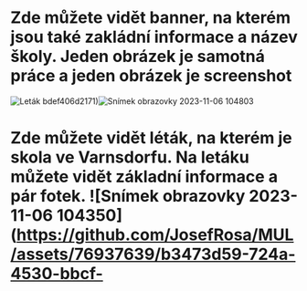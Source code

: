 # Zde můžete vidět banner, na kterém jsou také zakládní informace a název školy. Jeden obrázek je samotná práce a jeden obrázek je screenshot
![Leták](https://github.com/JosefRosa/MUL/assets/76937639/a5f092b5-6f58-4c74-8317-707ff4dec17e)
bdef406d2171)![Snímek obrazovky 2023-11-06 104803](https://github.com/JosefRosa/MUL/assets/76937639/98adb780-d370-4336-8ef2-68bac5d9a6eb)
# Zde můžete vidět léták, na kterém je skola ve Varnsdorfu. Na letáku můžete vidět základní informace a pár fotek. ![Snímek obrazovky 2023-11-06 104350](https://github.com/JosefRosa/MUL/assets/76937639/b3473d59-724a-4530-bbcf-


